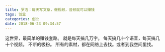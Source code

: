 ```yaml
---
title: 罗浩：每天写文章，做视频，音频就可以赚钱
tags: 创业
categories: 创业
date: 2018-06-23 09:34:57
---
```


这世界，最简单的赚钱套路。
就是每天搞几万字。
每天搞几十个语音，每天搞几十个视频。
不断的吸粉。
所有的素材，都在网络上去找。或者到我空间里找。